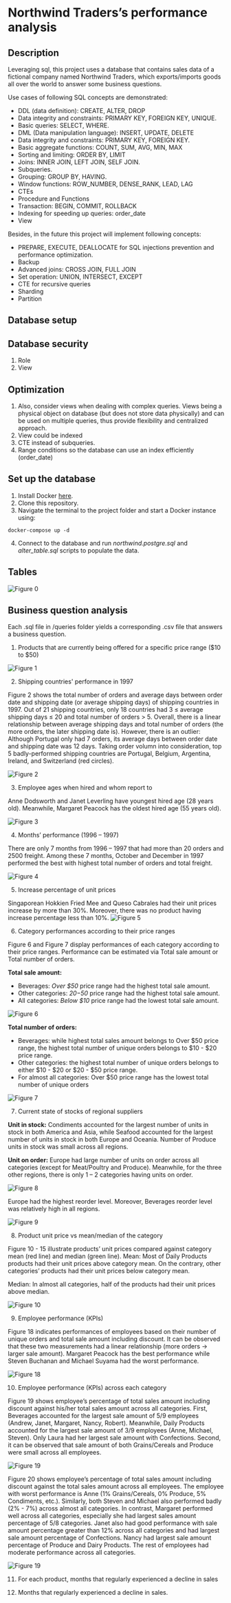 # Northwind Traders’s performance analysis 

## Description 
Leveraging sql, this project uses a database that contains sales data of a fictional company named Northwind Traders, which exports/imports goods all over the world to answer some business questions.

Use cases of following SQL concepts are demonstrated: 
- DDL (data definition): CREATE, ALTER, DROP
- Data integrity and constraints: PRIMARY KEY, FOREIGN KEY, UNIQUE.
- Basic queries: SELECT, WHERE.
- DML (Data manipulation language): INSERT, UPDATE, DELETE
- Data integrity and constraints: PRIMARY KEY, FOREIGN KEY. 
- Basic aggregate functions: COUNT, SUM, AVG, MIN, MAX
- Sorting and limiting: ORDER BY, LIMIT
- Joins: INNER JOIN, LEFT JOIN, SELF JOIN.
- Subqueries.
- Grouping: GROUP BY, HAVING.
- Window functions: ROW_NUMBER, DENSE_RANK, LEAD, LAG
- CTEs
- Procedure and Functions 
- Transaction: BEGIN, COMMIT, ROLLBACK
- Indexing for speeding up queries: order_date
- View

Besides, in the future this project will implement following concepts: 
- PREPARE, EXECUTE, DEALLOCATE for SQL injections prevention and performance optimization. 
- Backup 
- Advanced joins: CROSS JOIN, FULL JOIN
- Set operation: UNION, INTERSECT, EXCEPT
- CTE for recursive queries
- Sharding 
- Partition

## Database setup


## Database security 
1. Role 
2. View 

## Optimization 
1. Also, consider views when dealing with complex queries. Views being a physical object on database (but does not store data physically) and can be used on multiple queries, thus provide flexibility and centralized approach. 
2. View could be indexed
3. CTE instead of subqueries. 
4. Range conditions so the database can use an index efficiently (order_date)



## Set up the database
1. Install Docker [here](https://docs.docker.com/engine/install/).
2. Clone this repository.
3. Navigate the terminal to the project folder and start a Docker instance using: 
```
docker-compose up -d
```
4. Connect to the database and run _northwind.postgre.sql_ and *alter_table.sql* scripts to populate the data. 

## Tables

![Figure 0](visuals/erd.png)

## Business question analysis 
Each .sql file in /queries folder yields a corresponding .csv file that answers a business question.

1. Products that are currently being offered for a specific price range ($10 to $50)

![Figure 1](visuals/1.1.png)

2. Shipping countries' performance in 1997

Figure 2 shows the total number of orders and average days between order date and shipping date (or average shipping days) of shipping countries in 1997. Out of 21 shipping countries, only 18 countries had 3 ≤ average shipping days ≤ 20 and total number of orders > 5. 
Overall, there is a linear relationship between average shipping days and total number of orders (the more orders, the later shipping date is). However, there is an outlier: Although Portugal only had 7 orders, its average days between order date and shipping date was 12 days. Taking order volumn into consideration, top 5 badly-performed shipping countries are Portugal, Belgium, Argentina, Ireland, and Switzerland (red circles).

![Figure 2](visuals/1.2.png)

3. Employee ages when hired and whom report to

Anne Dodsworth and Janet Leverling have youngest hired age (28 years old). Meanwhile, Margaret Peacock has the oldest hired age (55 years old). 

![Figure 3](visuals/1.3.png)

4. Months’ performance (1996 – 1997)

There are only 7 months from 1996 – 1997 that had more than 20 orders and 2500 freight. Among these 7 months, October and December in 1997 performed the best with highest total number of orders and total freight. 

![Figure 4](visuals/1.4.png)

5. Increase percentage of unit prices

Singaporean Hokkien Fried Mee and Queso Cabrales had their unit prices increase by more than 30%. Moreover, there was no product having increase percentage less than 10%.
![Figure 5](visuals/1.5.png)

6. Category performances according to their price ranges

Figure 6 and Figure 7 display performances of each category according to their price ranges. Performance can be estimated via Total sale amount or Total number of orders.

__Total sale amount:__
- Beverages: _Over $50_ price range had the highest total sale amount.
- Other categories: _$20-$50_ price range had the highest total sale amount.
- All categories: _Below $10_ price range had the lowest total sale amount.

![Figure 6](visuals/1.6.png)

__Total number of orders:__

- Beverages: while highest total sales amount belongs to Over $50 price range, the highest total number of unique orders belongs to $10 - $20 price range.
- Other categories: the highest total number of unique orders belongs to either $10 - $20 or 
$20 - $50 price range.
- For almost all categories: Over $50 price range has the lowest total number of unique orders

![Figure 7](visuals/1.7.png)

7. Current state of stocks of regional suppliers

__Unit in stock:__ Condiments accounted for the largest number of units in stock in both America and Asia, while Seafood accounted for the largest number of units in stock in both Europe and Oceania.
Number of Produce units in stock was small across all regions.

__Unit on order:__ Europe had large number of units on order across all categories (except for Meat/Poultry and Produce). Meanwhile, for the three other regions, there is only 1 – 2 categories having units on order. 

![Figure 8](visuals/1.8.png)

Europe had the highest reorder level. Moreover, Beverages reorder level was relatively high in all regions. 

![Figure 9](visuals/1.9.png)

8. Product unit price vs mean/median of the category

Figure 10 - 15 illustrate products’ unit prices compared against category mean (red line) and median (green line). 
Mean: Most of Daily Products products had their unit prices above category mean. On the contrary, other categories’ products had their unit prices below category mean.

Median: In almost all categories, half of the products had their unit prices above median. 

![Figure 10](visuals/1.10.png)

9. Employee performance (KPIs)

Figure 18 indicates performances of employees based on their number of unique orders and total sale amount including discount. It can be observed that these two measurements had a linear relationship (more orders → larger sale amount). Margaret Peacock has the best performance while Steven Buchanan and Michael Suyama had the worst performance. 

![Figure 18](visuals/1.18.png)

10. Employee performance (KPIs) across each category

Figure 19 shows employee’s percentage of total sales amount including discount against his/her total sales amount across all categories. First, Beverages accounted for the largest sale amount of 5/9 employees (Andrew, Janet, Margaret, Nancy, Robert). Meanwhile, Daily Products accounted for the largest sale amount of 3/9 employees (Anne, Michael, Steven). Only Laura had her largest sale amount with Confections. Second, it can be observed that sale amount of both Grains/Cereals and Produce were small across all employees.

![Figure 19](visuals/1.19.png)

Figure 20 shows employee’s percentage of total sales amount including discount against the total sales amount across all employees. The employee with worst performance is Anne (1% Grains/Cereals, 0% Produce, 5% Condiments, etc.). Similarly, both Steven and Michael also performed badly (2% - 7%) across almost all categories. In contrast, Margaret performed well across all categories, especially she had largest sales amount percentage of 5/8 categories. Janet also had good performance with sale amount percentage greater than 12% across all categories and had largest sale amount percentage of Confections. Nancy had largest sale amount percentage of Produce and Dairy Products.
The rest of employees had moderate performance across all categories.

![Figure 19](visuals/1.20.png)

11. For each product, months that regularly experienced a decline in sales 

12. Months that regularly experienced a decline in sales.


